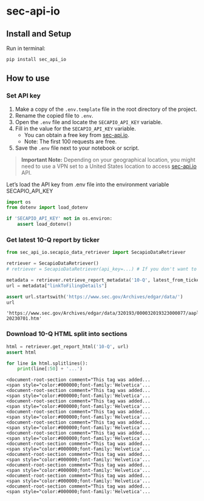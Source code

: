 # sec-api-io

<!-- WARNING: THIS FILE WAS AUTOGENERATED! DO NOT EDIT! -->

## Install and Setup

Run in terminal:

``` sh
pip install sec_api_io
```

## How to use

### Set API key

1.  Make a copy of the `.env.template` file in the root directory of the
    project.
2.  Rename the copied file to `.env`.
3.  Open the `.env` file and locate the `SECAPIO_API_KEY` variable.
4.  Fill in the value for the `SECAPIO_API_KEY` variable.
    - You can obtain a free key from [sec-api.io](https://sec-api.io/).
    - Note: The first 100 requests are free.
5.  Save the `.env` file next to your notebook or script.

> **Important Note:** Depending on your geographical location, you might
> need to use a VPN set to a United States location to access
> [sec-api.io](https://sec-api.io/) API.

Let’s load the API key from .env file into the environment variable
SECAPIO_API_KEY

``` python
import os 
from dotenv import load_dotenv

if 'SECAPIO_API_KEY' not in os.environ:
    assert load_dotenv()
```

### Get latest 10-Q report by ticker

``` python
from sec_api_io.secapio_data_retriever import SecapioDataRetriever

retriever = SecapioDataRetriever()
# retriever = SecapioDataRetriever(api_key=...) # If you don't want to use .env file

metadata = retriever.retrieve_report_metadata('10-Q', latest_from_ticker='AAPL')
url = metadata["linkToFilingDetails"]

assert url.startswith('https://www.sec.gov/Archives/edgar/data/')
url
```

    'https://www.sec.gov/Archives/edgar/data/320193/000032019323000077/aapl-20230701.htm'

### Download 10-Q HTML split into sections

``` python
html = retriever.get_report_html('10-Q', url)
assert html
```

``` python
for line in html.splitlines():
    print(line[:50] + '...')
```

    <document-root-section comment="This tag was added...
    <span style="color:#000000;font-family:'Helvetica'...
    <document-root-section comment="This tag was added...
    <span style="color:#000000;font-family:'Helvetica'...
    <document-root-section comment="This tag was added...
    <span style="color:#000000;font-family:'Helvetica'...
    <document-root-section comment="This tag was added...
    <span style="color:#000000;font-family:'Helvetica'...
    <document-root-section comment="This tag was added...
    <span style="color:#000000;font-family:'Helvetica'...
    <document-root-section comment="This tag was added...
    <span style="color:#000000;font-family:'Helvetica'...
    <document-root-section comment="This tag was added...
    <span style="color:#000000;font-family:'Helvetica'...
    <document-root-section comment="This tag was added...
    <span style="color:#000000;font-family:'Helvetica'...
    <document-root-section comment="This tag was added...
    <span style="color:#000000;font-family:'Helvetica'...
    <document-root-section comment="This tag was added...
    <span style="color:#000000;font-family:'Helvetica'...
    <document-root-section comment="This tag was added...
    <span style="color:#000000;font-family:'Helvetica'...

